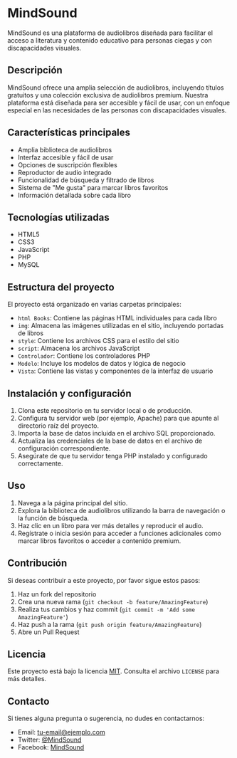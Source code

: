 # MindSound

MindSound es una plataforma de audiolibros diseñada para facilitar el acceso a literatura y contenido educativo para personas ciegas y con discapacidades visuales.

## Descripción

MindSound ofrece una amplia selección de audiolibros, incluyendo títulos gratuitos y una colección exclusiva de audiolibros premium. Nuestra plataforma está diseñada para ser accesible y fácil de usar, con un enfoque especial en las necesidades de las personas con discapacidades visuales.

## Características principales

- Amplia biblioteca de audiolibros
- Interfaz accesible y fácil de usar
- Opciones de suscripción flexibles
- Reproductor de audio integrado
- Funcionalidad de búsqueda y filtrado de libros
- Sistema de "Me gusta" para marcar libros favoritos
- Información detallada sobre cada libro

## Tecnologías utilizadas

- HTML5
- CSS3
- JavaScript
- PHP
- MySQL

## Estructura del proyecto

El proyecto está organizado en varias carpetas principales:

- `html Books`: Contiene las páginas HTML individuales para cada libro
- `img`: Almacena las imágenes utilizadas en el sitio, incluyendo portadas de libros
- `style`: Contiene los archivos CSS para el estilo del sitio
- `script`: Almacena los archivos JavaScript
- `Controlador`: Contiene los controladores PHP
- `Modelo`: Incluye los modelos de datos y lógica de negocio
- `Vista`: Contiene las vistas y componentes de la interfaz de usuario

## Instalación y configuración

1. Clona este repositorio en tu servidor local o de producción.
2. Configura tu servidor web (por ejemplo, Apache) para que apunte al directorio raíz del proyecto.
3. Importa la base de datos incluida en el archivo SQL proporcionado.
4. Actualiza las credenciales de la base de datos en el archivo de configuración correspondiente.
5. Asegúrate de que tu servidor tenga PHP instalado y configurado correctamente.

## Uso

1. Navega a la página principal del sitio.
2. Explora la biblioteca de audiolibros utilizando la barra de navegación o la función de búsqueda.
3. Haz clic en un libro para ver más detalles y reproducir el audio.
4. Regístrate o inicia sesión para acceder a funciones adicionales como marcar libros favoritos o acceder a contenido premium.

## Contribución

Si deseas contribuir a este proyecto, por favor sigue estos pasos:

1. Haz un fork del repositorio
2. Crea una nueva rama (`git checkout -b feature/AmazingFeature`)
3. Realiza tus cambios y haz commit (`git commit -m 'Add some AmazingFeature'`)
4. Haz push a la rama (`git push origin feature/AmazingFeature`)
5. Abre un Pull Request

## Licencia

Este proyecto está bajo la licencia [MIT](https://choosealicense.com/licenses/mit/). Consulta el archivo `LICENSE` para más detalles.

## Contacto

Si tienes alguna pregunta o sugerencia, no dudes en contactarnos:

- Email: [tu-email@ejemplo.com](mailto:tu-email@ejemplo.com)
- Twitter: [@MindSound](https://twitter.com/MindSound)
- Facebook: [MindSound](https://www.facebook.com/MindSound)


